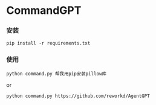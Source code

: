 # CommandGPT

### 安装

```
pip install -r requirements.txt
```

### 使用

```
python command.py 帮我用pip安装pillow库
```

or

```
python command.py https://github.com/reworkd/AgentGPT
```

